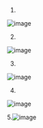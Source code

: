 1.
![image](https://github.com/OOP-Classroom/oop-portfolio-2024-SuBroXz11/assets/126635540/1f36639a-ac57-492b-a638-f1b4972e67de)


2.
![image](https://github.com/OOP-Classroom/oop-portfolio-2024-SuBroXz11/assets/126635540/88a09e9d-4af8-4b54-87c2-af29ddb9b8ba)


3.
![image](https://github.com/OOP-Classroom/oop-portfolio-2024-SuBroXz11/assets/126635540/10d8d829-59bf-47eb-a57b-bf62ff261dc2)


4.
![image](https://github.com/OOP-Classroom/oop-portfolio-2024-SuBroXz11/assets/126635540/4a4ec5dd-b98c-48b9-937c-2cc469557d46)


5.![image](https://github.com/OOP-Classroom/oop-portfolio-2024-SuBroXz11/assets/126635540/767c038b-ccfa-4984-8c58-add8ad256386)




